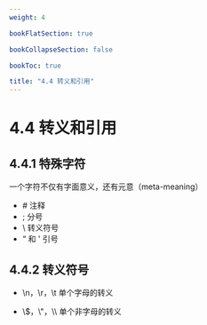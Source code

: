 ```yaml
---
weight: 4

bookFlatSection: true

bookCollapseSection: false

bookToc: true

title: "4.4 转义和引用"
---
```


# 4.4 转义和引用

## 4.4.1 特殊字符

一个字符不仅有字面意义，还有元意（meta-meaning）

+ \# 注释
+ ; 分号
+ \ 转义符号
+ “ 和 ' 引号

## 4.4.2 转义符号


+ \n，\r，\t 单个字母的转义

+ \\$，\\"，\\\ 单个非字母的转义



